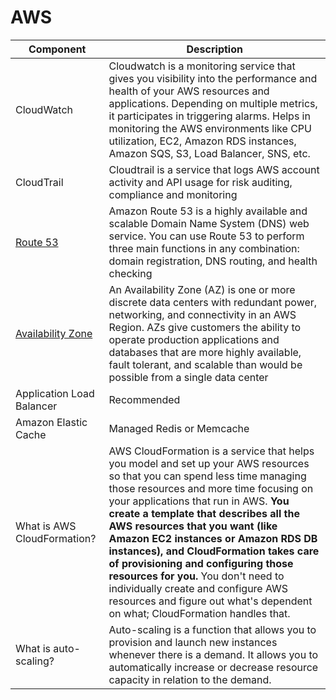 

# AWS

Component|Description|
-----------|---------------------------------|
CloudWatch| Cloudwatch is a monitoring service that gives you visibility into the performance and health of your AWS resources and applications. Depending on multiple metrics, it participates in triggering alarms. Helps in monitoring the AWS environments like CPU utilization, EC2, Amazon RDS instances, Amazon SQS, S3, Load Balancer, SNS, etc.|
CloudTrail|Cloudtrail is a service that logs AWS account activity and API usage for risk auditing, compliance and monitoring|
[Route 53](https://docs.aws.amazon.com/Route53/latest/DeveloperGuide/Welcome.html)| Amazon Route 53 is a highly available and scalable Domain Name System (DNS) web service. You can use Route 53 to perform three main functions in any combination: domain registration, DNS routing, and health checking |
[Availability Zone](https://aws.amazon.com/about-aws/global-infrastructure/regions_az/)| An Availability Zone (AZ) is one or more discrete data centers with redundant power, networking, and connectivity in an AWS Region. AZs give customers the ability to operate production applications and databases that are more highly available, fault tolerant, and scalable than would be possible from a single data center|
Application Load Balancer | Recommended|
Amazon Elastic Cache | Managed Redis or Memcache |
What is AWS CloudFormation? | AWS CloudFormation is a service that helps you model and set up your AWS resources so that you can spend less time managing those resources and more time focusing on your applications that run in AWS. **You create a template that describes all the AWS resources that you want (like Amazon EC2 instances or Amazon RDS DB instances), and CloudFormation takes care of provisioning and configuring those resources for you.** You don't need to individually create and configure AWS resources and figure out what's dependent on what; CloudFormation handles that.|
What is auto-scaling? | Auto-scaling is a function that allows you to provision and launch new instances whenever there is a demand. It allows you to automatically increase or decrease resource capacity in relation to the demand.|
